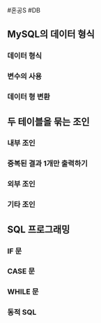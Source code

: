 #혼공S #DB 

## MySQL의 데이터 형식

### 데이터 형식 

### 변수의 사용 

### 데이터 형 변환 


## 두 테이블을 묶는 조인

### 내부 조인 

### 중복된 결과 1개만 출력하기

### 외부 조인

### 기타 조인



## SQL 프로그래밍

### IF 문 

### CASE 문

### WHILE 문 

### 동적 SQL